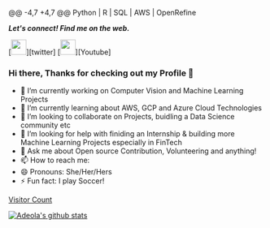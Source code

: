@@ -4,7 +4,7 @@ Python | R | SQL | AWS | OpenRefine

<b><i>Let's connect! Find me on the web.</i></b>

[<img height="30" src="https://img.shields.io/badge/twitter-%231DA1F2.svg?&style=for-the-badge&logo=twitter&logoColor=white" />][twitter]
[<img height="30" src = "https://img.shields.io/badge/Youtube-%23E4405F.svg?&style=for-the-badge&logo=Youtube&logoColor=white">][Youtube]


### Hi there, Thanks for checking out my Profile 👋

- 🔭 I’m currently working on Computer Vision and Machine Learning Projects
- 🌱 I’m currently learning about AWS, GCP and Azure Cloud Technologies
- 👯 I’m looking to collaborate on Projects, buidling a Data Science community etc
- 🤔 I’m looking for help with finiding an Internship & building more Machine Learning Projects especially in FinTech
- 💬 Ask me about Open source Contribution, Volunteering and anything!
- 📫 How to reach me:
- 😄 Pronouns: She/Her/Hers
- ⚡ Fun fact: I play Soccer!

[Visitor Count](https://profile-counter.glitch.me/{Adeola-Adesoba}/count.svg)


[![Adeola's github stats](https://github-readme-stats.vercel.app/api?username=Adeola-Adesoba&show_icons=true&bg_color=30,e96443,904e95&title_color=fff&text_color=fff&theme=dark)](https://github.com/Adeola-Adesoba/github-readme-stats)





